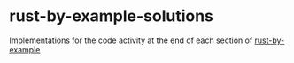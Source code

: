 # rust-by-example-solutions
Implementations for the code activity at the end of each section of [rust-by-example](https://github.com/rust-lang/rust-by-example)
